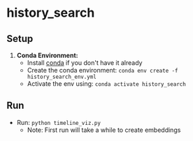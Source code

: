 # history_search

## Setup
1) **Conda Environment:**
    *   Install [conda](https://docs.anaconda.com/free/miniconda/miniconda-install/) if you don't have it already
    *   Create the conda environment: `conda env create -f history_search_env.yml`
    *   Activate the env using: `conda activate history_search`

## Run
* Run: `python timeline_viz.py`
    * Note: First run will take a while to create embeddings
